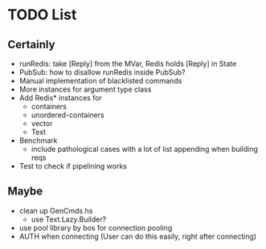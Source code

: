 # TODO List

## Certainly

- runRedis: take [Reply] from the MVar, Redis holds [Reply] in State
- PubSub: how to disallow runRedis inside PubSub?
- Manual implementation of blacklisted commands
- More instances for argument type class
- Add Redis* instances for
    - containers
    - unordered-containers
    - vector
    - Text
- Benchmark
    - include pathological cases with a lot of list appending when building reqs
- Test to check if pipelining works


## Maybe

- clean up GenCmds.hs
    - use Text.Lazy.Builder?
- use pool library by bos for connection pooling
- AUTH when connecting (User can do this easily, right after connecting)
